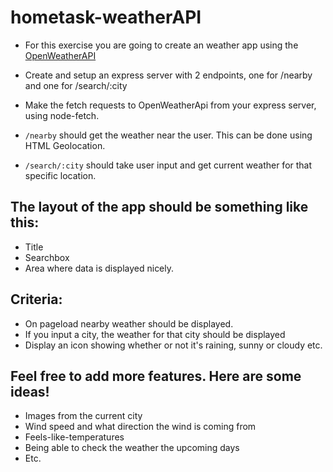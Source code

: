 # hometask-weatherAPI

* For this exercise you are going to create an weather app using the [OpenWeatherAPI](https://openweathermap.org/current)
* Create and setup an express server with 2 endpoints, one for /nearby and one for /search/:city

* Make the fetch requests to OpenWeatherApi from your express server, using node-fetch. 

* `/nearby` should get the weather near the user. This can be done using HTML Geolocation.
* `/search/:city` should take user input and get current weather for that specific location.

## The layout of the app should be something like this: 
* Title
* Searchbox
* Area where data is displayed nicely.
    
## Criteria:
* On pageload nearby weather should be displayed.
* If you input a city, the weather for that city should be displayed
* Display an icon showing whether or not it's raining, sunny or cloudy etc.

## Feel free to add more features. Here are some ideas!
* Images from the current city
* Wind speed and what direction the wind is coming from
* Feels-like-temperatures
* Being able to check the weather the upcoming days
* Etc.
